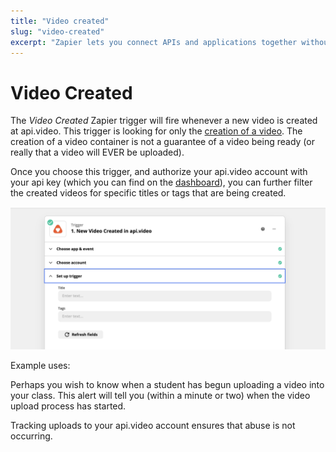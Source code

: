 ```yaml
---
title: "Video created"
slug: "video-created"
excerpt: "Zapier lets you connect APIs and applications together without coding. Video created is a Zapier trigger that fires whenever you create a new video at api.video."
---
```


# Video Created

The _Video Created_ Zapier trigger will fire whenever a new video is created at api.video. This trigger is looking for only the [creation of a video](/reference/api/Videos#create-a-video-object). The creation of a video container is not a guarantee of a video being ready (or really that a video will EVER be uploaded).

Once you choose this trigger, and authorize your api.video account with your api key (which you can find on the [dashboard](https://my.api.video)), you can further filter the created videos for specific titles or tags that are being created.

![Imported%20image](/_assets/Screenshot%202021-10-22%20at%2020.11.10.png)

Example uses:

Perhaps you wish to know when a student has begun uploading a video into your class. This alert will tell you (within a minute or two) when the video upload process has started.

Tracking uploads to your api.video account ensures that abuse is not occurring.

